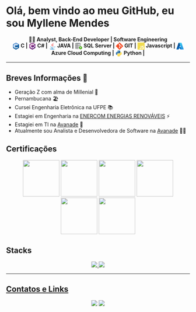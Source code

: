 # **Olá, bem vindo ao meu GitHub, eu sou Myllene Mendes**

<div align="center">
    <b> 👩‍💻 Analyst, Back-End Developer | Software Engineering </b>
</div>
<div align="center">
    <b> <img align="center" alt="logo-C" height="20" width="20" src="https://raw.githubusercontent.com/devicons/devicon/master/icons/c/c-original.svg"> C |
      <img align="center" alt="logo-Csharp" height="20" width="20" src="https://raw.githubusercontent.com/devicons/devicon/master/icons/csharp/csharp-original.svg"> C# | 
      <img align="center" alt="logo-java" height="20" width="20" src="https://raw.githubusercontent.com/devicons/devicon/master/icons/java/java-original.svg"> JAVA | 
      <img align="center" alt="logo-sql" height="20" width="20" src="https://github.com/devicons/devicon/blob/master/icons/sqldeveloper/sqldeveloper-original.svg"> SQL Server |
      <img align="center" alt="logo-git" height="20" width="20" src="https://github.com/devicons/devicon/blob/master/icons/git/git-original.svg"> GIT |
      <img align="center" alt="logo-Js" height="20" width="20" src="https://raw.githubusercontent.com/devicons/devicon/master/icons/javascript/javascript-plain.svg"> Javascript | 
      <img alt="azure-logo" align="center" height="20" width="20" src="https://raw.githubusercontent.com/devicons/devicon/master/icons/azure/azure-original.svg"> Azure Cloud Computing | 
      <img align="center" alt="logo-py" height="20" width="20" src="https://raw.githubusercontent.com/devicons/devicon/master/icons/python/python-original.svg"> Python |
    </b>
</div>

-----------------
## **Breves Informações** 📣
- Geração Z com alma de Millenial :ghost:
- Pernambucana 🏖️
- Cursei Engenharia Eletrônica na UFPE :books:
- Estagiei em Engenharia na [ENERCOM ENERGIAS RENOVÁVEIS](http://www.enercom-energias.com/) :zap:
- Estagiei em TI na [Avanade](https://www.avanade.com/pt-br) :rocket:
- Atualmente sou Analista e Desenvolvedora de Software na [Avanade](https://www.avanade.com/pt-br) :woman_technologist:

## **Certificações**
<div align="center">
    <a href="https://learn.microsoft.com/pt-br/users/myllenefms/credentials/98aa138d7afb124b" target="_blank"><img src="https://images.credly.com/size/100x100/images/be8fcaeb-c769-4858-b567-ffaaa73ce8cf/image.png" width="100" height="100"></a>
    <a href="https://learn.microsoft.com/pt-br/users/myllenefms/credentials/6b45936506a0a6c9" target="_blank"><img src="https://images.credly.com/size/99x99/images/70eb1e3f-d4de-4377-a062-b20fb29594ea/azure-data-fundamentals-600x600.png" width="100" height="100"></a>
    <a href="https://learn.microsoft.com/pt-br/users/myllenefms/credentials/55d77fea6654c36" target="_blank"><img src="https://consultabd.wordpress.com/wp-content/uploads/2021/05/ai900_00.png" width="100" height="100"></a>
    <a href="https://www.credly.com/badges/daba0485-ff17-466b-bade-8f3fe3b99a63/public_url" target="_blank"><img src="https://images.credly.com/size/100x100/images/787c11c7-306d-43a5-9fe7-bd3b8e7886e6/image.png" width="100" height="100"></a>
    <a href="https://www.credly.com/badges/d25cdf11-2c4b-46c8-90eb-8a0e7f563f1e/public_url" target="_blank"><img src="https://images.credly.com/size/100x100/images/02385bfc-b8e3-46b0-a005-c4c354eff100/image.png" width="100" height="100"></a>
    <a href="https://www.credly.com/badges/6149eca7-6810-4a9c-99ef-687d4b60283c/public_url" target="_blank"><img src="https://images.credly.com/size/340x340/images/f28a92f1-2837-4770-add0-70008be15e89/image.png" width="100" height="100"></a>
</div>

## **Stacks** 
<div align="center">
  <a href="https://github.com/myllenefms/myllenefms">
  <img height="180em" src="https://github-readme-stats.vercel.app/api?username=myllenefms&theme=dracula&show_icons=true"/>
  <img height="180em" src="https://github-readme-stats.vercel.app/api/top-langs/?username=myllenefms&layout=compact&theme=dracula"/>
</div>

------------
## **Contatos e Links**

<div align="center">
    <a href="mailto:myllenefms@hotmail.com" target="_blank"><img src="https://img.shields.io/badge/Outlook-005FF9?style=for-the-badge&logo=mailboxdotorg&logoColor=white"></a>
    <a href="https://www.linkedin.com/in/myllenefms/" target="_blank"><img src="https://img.shields.io/badge/LinkedIn-0077B5?style=for-the-badge&logo=linkedin&logoColor=white"></a>
</div>
